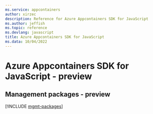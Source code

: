 ```yaml
---
ms.service: appcontainers
author: xirzec
description: Reference for Azure Appcontainers SDK for JavaScript
ms.author: jeffish
ms.topic: reference
ms.devlang: javascript
title: Azure Appcontainers SDK for JavaScript
ms.data: 10/04/2022
---
```

# Azure Appcontainers SDK for JavaScript - preview

## Management packages - preview
[!INCLUDE [mgmt-packages](appcontainers-mgmt-index.md)]
